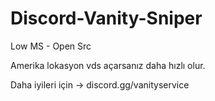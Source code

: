 # Discord-Vanity-Sniper

Low MS - Open Src

Amerika lokasyon vds açarsanız daha hızlı olur.

Daha iyileri için -> discord.gg/vanityservice
